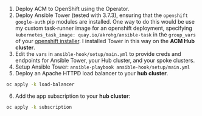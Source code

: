 1. Deploy ACM to OpenShift using the Operator. 
2. Deploy Ansible Tower (tested with 3.7.3), ensuring that the `openshift` `google-auth` pip modules are installed. One way to do this would be use my custom task-runner image for an openshift deployment, specifying `kubernetes_task_image: quay.io/akrohg/ansible-task` in the `group_vars` of your [openshift installer](https://releases.ansible.com/ansible-tower/setup_openshift/). I installed Tower in this way on the **ACM Hub cluster**.
3. Edit the `vars` in `ansible-hook/setup/main.yml` to provide creds and endpoints for Ansible Tower, your Hub cluster, and your spoke clusters.
4. Setup Ansible Tower: `ansible-playbook ansible-hook/setup/main.yml`
5. Deploy an Apache HTTPD load balancer to your **hub cluster**.
```bash
oc apply -k load-balancer
```
6. Add the app subscription to your **hub cluster**:
```bash
oc apply -k subscription
```